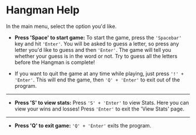 # Hangman Help
In the main menu, select the option you'd like.
- **Press 'Space' to start game:**
To start the game, press the `'Spacebar'` key and hit `'Enter'`. You will be asked to guess a letter, so press any letter you'd like to guess and then `'Enter'`. The game will tell you whether your guess is in the word or not. Try to guess all the letters before the Hangman is complete!

- If you want to quit the game at any time while playing, just press `'!' + 'Enter'`. This will end the game, then `'Q' + 'Enter'` to exit out of the program.
-----
-  **Press 'S' to view stats:**
Press `'S' + 'Enter'` to view Stats. Here you can view your wins and losses! Press `'Enter'` to exit the 'View Stats' page.
---
-  **Press 'Q' to exit game:**
`'Q' + 'Enter'` exits the program. 

